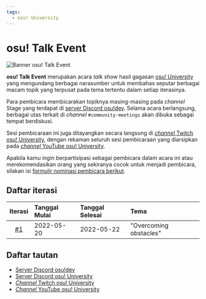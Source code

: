 ```yaml
---
tags:
  - osu! University
---
```


# osu! Talk Event

![Banner osu! Talk Event](img/banner.png)

**osu! Talk Event** merupakan acara *talk show* hasil gagasan [osu! University](/wiki/Community/Discord_servers/osu!_University) yang mengundang berbagai narasumber untuk membahas seputar berbagai macam topik yang terpusat pada tema tertentu dalam setiap iterasinya.

Para pembicara membicarakan topiknya masing-masing pada *channel* Stage yang terdapat di [server Discord osu!dev](/wiki/Community/osu!dev_Discord_server). Selama acara berlangsung, berbagai utas terkait di *channel* `#community-meetings` akan dibuka sebagai tempat berdiskusi.

Sesi pembicaraan ini juga ditayangkan secara langsung di [*channel* Twitch osu! University](https://twitch.tv/osuuniversity), dengan rekaman seluruh sesi pembicaraan yang diarsipkan pada [*channel* YouTube osu! University](https://www.youtube.com/c/osuuniversity).

Apabila kamu ingin berpartisipasi sebagai pembicara dalam acara ini atau merekomendasikan orang yang sekiranya cocok untuk menjadi pembicara, silakan isi [formulir nominasi pembicara berikut](https://forms.gle/HCD6ac8JwURGh8zx8).

## Daftar iterasi

| Iterasi | Tanggal Mulai | Tanggal Selesai | Tema |
| :-: | :-- | :-- | :-- |
| [#1](Overcoming_Obstacles) | 2022-05-20 | 2022-05-22 | "Overcoming obstacles" |

## Daftar tautan

- [Server Discord osu!dev](/wiki/Community/osu!dev_Discord_server)
- [Server Discord osu! University](https://discord.gg/QubdHdnBVg)
- [*Channel* Twitch osu! University](https://twitch.tv/osuuniversity)
- [*Channel* YouTube osu! University](https://www.youtube.com/c/osuuniversity)
